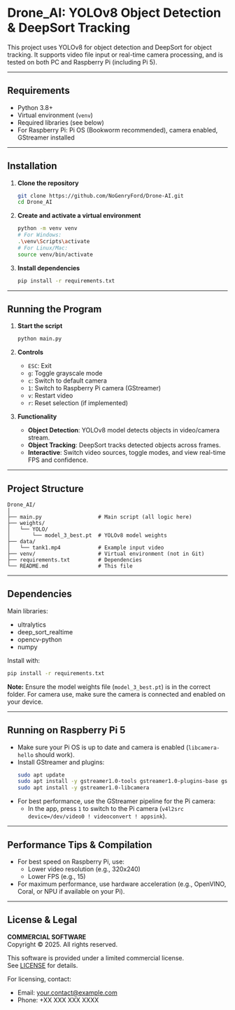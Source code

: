 # Drone_AI: YOLOv8 Object Detection & DeepSort Tracking

This project uses YOLOv8 for object detection and DeepSort for object tracking. It supports video file input or real-time camera processing, and is tested on both PC and Raspberry Pi (including Pi 5).

---

## Requirements

- Python 3.8+
- Virtual environment (`venv`)
- Required libraries (see below)
- For Raspberry Pi: Pi OS (Bookworm recommended), camera enabled, GStreamer installed

---

## Installation

1. **Clone the repository**
   ```bash
   git clone https://github.com/NoGenryFord/Drone-AI.git
   cd Drone_AI
   ```
2. **Create and activate a virtual environment**
   ```bash
   python -m venv venv
   # For Windows:
   .\venv\Scripts\activate
   # For Linux/Mac:
   source venv/bin/activate
   ```
3. **Install dependencies**
   ```bash
   pip install -r requirements.txt
   ```

---

## Running the Program

1. **Start the script**
   ```bash
   python main.py
   ```
2. **Controls**

   - `ESC`: Exit
   - `g`: Toggle grayscale mode
   - `c`: Switch to default camera
   - `1`: Switch to Raspberry Pi camera (GStreamer)
   - `v`: Restart video
   - `r`: Reset selection (if implemented)

3. **Functionality**
   - **Object Detection**: YOLOv8 model detects objects in video/camera stream.
   - **Object Tracking**: DeepSort tracks detected objects across frames.
   - **Interactive**: Switch video sources, toggle modes, and view real-time FPS and confidence.

---

## Project Structure

```
Drone_AI/
│
├── main.py                  # Main script (all logic here)
├── weights/
│   └── YOLO/
│       └── model_3_best.pt  # YOLOv8 model weights
├── data/
│   └── tank1.mp4            # Example input video
├── venv/                    # Virtual environment (not in Git)
├── requirements.txt         # Dependencies
└── README.md                # This file
```

---

## Dependencies

Main libraries:

- ultralytics
- deep_sort_realtime
- opencv-python
- numpy

Install with:

```bash
pip install -r requirements.txt
```

**Note:** Ensure the model weights file (`model_3_best.pt`) is in the correct folder. For camera use, make sure the camera is connected and enabled on your device.

---

## Running on Raspberry Pi 5

- Make sure your Pi OS is up to date and camera is enabled (`libcamera-hello` should work).
- Install GStreamer and plugins:
  ```bash
  sudo apt update
  sudo apt install -y gstreamer1.0-tools gstreamer1.0-plugins-base gstreamer1.0-plugins-good gstreamer1.0-plugins-bad gstreamer1.0-plugins-ugly gstreamer1.0-libav
  sudo apt install -y gstreamer1.0-libcamera
  ```
- For best performance, use the GStreamer pipeline for the Pi camera:
  - In the app, press `1` to switch to the Pi camera (`v4l2src device=/dev/video0 ! videoconvert ! appsink`).

---

## Performance Tips & Compilation

- For best speed on Raspberry Pi, use:
  - Lower video resolution (e.g., 320x240)
  - Lower FPS (e.g., 15)
- For maximum performance, use hardware acceleration (e.g., OpenVINO, Coral, or NPU if available on your Pi).

---

## License & Legal

**COMMERCIAL SOFTWARE**  
Copyright © 2025. All rights reserved.

This software is provided under a limited commercial license.  
See [LICENSE](LICENSE) for details.

For licensing, contact:

- Email: your.contact@example.com
- Phone: +XX XXX XXX XXXX
